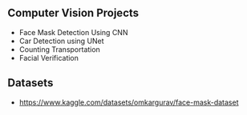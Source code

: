 ## Computer Vision Projects
- Face Mask Detection Using CNN
- Car Detection using UNet
- Counting Transportation
- Facial Verification

## Datasets
- https://www.kaggle.com/datasets/omkargurav/face-mask-dataset